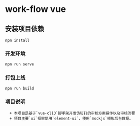 # work-flow vue

## 安装项目依赖
```
npm install
```

### 开发环境
```
npm run serve
```

### 打包上线
```
npm run build
```

### 项目说明
```
  + 本项目是基于`vue-cli3`脚手架开发仿钉钉的审核方案操作以及审核流程
  + 项目主要`ui`框架使用`element-ui`，使用`mockjs`模拟后台数据。
```
